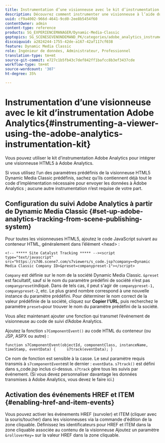 ```yaml
---
title: Instrumentation d’une visionneuse avec le kit d’instrumentation Adobe Analytics
description: Découvrez comment instrumenter une visionneuse à l’aide du kit d’instrumentation Adobe Analytics.
uuid: cf9a4002-966d-4641-9cd0-2ee8b5454f60
contentOwner: admin
content-type: reference
products: SG_EXPERIENCEMANAGER/Dynamic-Media-Classic
geptopics: SG_SCENESEVENONDEMAND_PK/categories/adobe_analytics_instrumentation_kit
discoiquuid: a2824244-1755-42de-a167-42af117cf038
feature: Dynamic Media Classic
role: Ingénieur de données, Administrateur, Professionnel
translation-type: tm+mt
source-git-commit: e727c1b5fb43c7def842ff1bafcc8b3ef3437cde
workflow-type: tm+mt
source-wordcount: '307'
ht-degree: 35%

---
```



# Instrumentation d’une visionneuse avec le kit d’instrumentation Adobe Analytics{#instrumenting-a-viewer-using-the-adobe-analytics-instrumentation-kit}

Vous pouvez utiliser le kit d’instrumentation Adobe Analytics pour intégrer une visionneuse HTML5 à Adobe Analytics.

Si vous utilisez l’un des paramètres prédéfinis de la visionneuse HTML5 Dynamic Media Classic prédéfinis, sachez qu’ils contiennent déjà tout le code d’implémentation nécessaire pour envoyer les données à Adobe Analytics ; aucune autre instrumentation n’est requise de votre part.

## Configuration du suivi Adobe Analytics à partir de Dynamic Media Classic {#set-up-adobe-analytics-tracking-from-scene-publishing-system}

Pour toutes les visionneuses HTML5, ajoutez le code JavaScript suivant au conteneur HTML, généralement dans l’élément &lt;head> :

```as3
<!-- ***** Site Catalyst Tracking ***** --><script type="text/javascript" src="https://s7d6.scene7.com/s7viewers/s_code.jsp?company=<Dynamic Media Classic Company ID>&preset=companypreset-1"></script>
```

`Company` est définie sur le nom de la société Dynamic Media Classic. `&preset` est facultatif, sauf si le nom du paramètre prédéfini de société n’est pas  `companypreset`indiqué. Dans de tels cas, il peut s&#39;agir de `companypreset-1, companypreset-2`, etc. Le plus grand nombre correspond à une nouvelle instance du paramètre prédéfini. Pour déterminer le nom correct de la valeur prédéfinie de la société, cliquez sur **Copier l’URL**, puis recherchez le paramètre `preset=`pour trouver le nom du paramètre prédéfini de la société.

Vous allez maintenant ajouter une fonction qui transmet l’événement de visionneuse au code de suivi d’Adobe Analytics.

Ajoutez la fonction `s7ComponentEvent()` au code HTML du conteneur (ou JSP, ASPX ou autre) :

```as3
function s7ComponentEvent(objectId, componentClass, instanceName, timeStamp, eventData) {     s7track(eventData); }
```

Ce nom de fonction est sensible à la casse. Le seul paramètre requis transmis à `s7componentEvent`est le dernier : `eventData`. `s7track()` est défini dans s_code.jsp inclus ci-dessus. `s7track` gère tous les suivis par événement. (Si vous devez personnaliser davantage les données transmises à Adobe Analytics, vous devez le faire ici.)

## Activation des événements HREF et ITEM  {#enabling-href-and-item-events}

Vous pouvez activer les événements HREF (survoler) et ITEM (cliquer avec la souris/toucher) dans les visionneuses via la commande d’édition de la zone cliquable. Définissez les identificateurs pour HREF et ITEM dans la zone cliquable associée au contenu de la visionneuse Ajoutez un paramètre `&rolloverKey=` sur la valeur HREF dans la zone cliquable.
